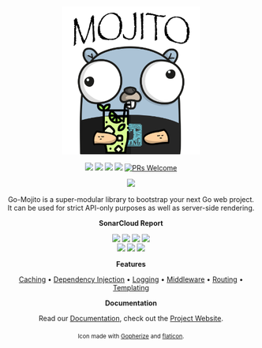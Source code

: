 <p align="center">
    <img src="/.github/assets/gopher.png"
        height="300">
</p>

<p align="center">
    <a href="https://goreportcard.com/report/github.com/go-mojito/mojito" alt="Go Report Card">
        <img src="https://goreportcard.com/badge/github.com/go-mojito/mojito" /></a>
	<a href="https://github.com/go-mojito/mojito" alt="Go Version">
        <img src="https://img.shields.io/github/go-mod/go-version/go-mojito/mojito.svg" /></a>
	<a href="https://godoc.org/github.com/go-mojito/mojito" alt="GoDoc reference">
        <img src="https://img.shields.io/badge/godoc-reference-blue.svg"/></a>
	<a href="https://github.com/go-mojito/mojito/blob/main/LICENSE" alt="Licence">
        <img src="https://img.shields.io/github/license/Ileriayo/markdown-badges?style=flat-square" /></a>
	<a href="https://makeapullrequest.com">
        <img src="https://img.shields.aio/badge/PRs-welcome-brightgreen.svg?style=flat-square" alt="PRs Welcome"></a>
</p>

<p align="center">
    <a href="https://go.dev/" alt="Made with Go">
        <img src="https://ForTheBadge.com/images/badges/made-with-go.svg" /></a>
		
</p>

<p align="center">
Go-Mojito is a super-modular library to bootstrap your next Go web project. It can be used for strict API-only purposes as well as server-side rendering.
</p>

<p align="center"><strong>SonarCloud Report</strong></p>
<p align="center">
    <a href="https://sonarcloud.io/summary/overall?id=go-mojito_mojito" alt="Quality Gate">
        <img src="https://sonarcloud.io/api/project_badges/measure?project=go-mojito_mojito&metric=alert_status" /></a>
    <a href="https://sonarcloud.io/summary/overall?id=go-mojito_mojito" alt="Quality Gate">
        <img src="https://sonarcloud.io/api/project_badges/measure?project=go-mojito_mojito&metric=sqale_rating" /></a>
    <a href="https://sonarcloud.io/summary/overall?id=go-mojito_mojito" alt="Quality Gate">
        <img src="https://sonarcloud.io/api/project_badges/measure?project=go-mojito_mojito&metric=reliability_rating" /></a>
    <a href="https://sonarcloud.io/summary/overall?id=go-mojito_mojito" alt="Quality Gate">
        <img src="https://sonarcloud.io/api/project_badges/measure?project=go-mojito_mojito&metric=security_rating" /></a>
	<br>
    <a href="https://sonarcloud.io/summary/overall?id=go-mojito_mojito" alt="Quality Gate">
        <img src="https://sonarcloud.io/api/project_badges/measure?project=go-mojito_mojito&metric=vulnerabilities" /></a>
    <a href="https://sonarcloud.io/summary/overall?id=go-mojito_mojito" alt="Quality Gate">
        <img src="https://sonarcloud.io/api/project_badges/measure?project=go-mojito_mojito&metric=code_smells" /></a>
    <a href="https://sonarcloud.io/summary/overall?id=go-mojito_mojito" alt="Quality Gate">
        <img src="https://sonarcloud.io/api/project_badges/measure?project=go-mojito_mojito&metric=bugs" /></a>
</p>

<p align="center"><strong>Features</strong></p>
<p align="center">
	<a href="https://go-mojito.infinytum.co/features/caching">Caching</a> &bullet;
	<a href="https://go-mojito.infinytum.co/features/dependency-injection">Dependency Injection</a> &bullet; 
	<a href="https://go-mojito.infinytum.co/features/logging">Logging</a> &bullet; 
	<a href="https://go-mojito.infinytum.co/features/middleware">Middleware</a> &bullet; 
	<a href="https://go-mojito.infinytum.co/features/routing">Routing</a> &bullet; 
	<a href="https://go-mojito.infinytum.co/features/templating">Templating</a>
</p>

<p align="center"><strong>Documentation</strong></p>
<p align="center">
	Read our
	<a href="https://go-mojito.infinytum.co/docs">Documentation</a>, check out the 
	<a href="https://go-mojito.infinytum.co/">Project Website</a>.
</p>
<p align="center"><sub>Icon made with <a href="https://gopherize.me">Gopherize</a> and <a href="https://www.flaticon.com/free-icon/mojito_920710">flaticon</a>.</sub></p>
